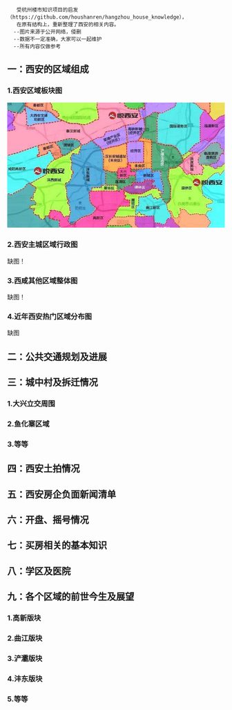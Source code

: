 	   受杭州楼市知识项目的启发（https://github.com/houshanren/hangzhou_house_knowledge），
	   在原有结构上，重新整理了西安的相关内容。
      --图片来源于公开网络，侵删
      --数据不一定准确，大家可以一起维护
      --所有内容仅做参考

## <a name="id-西安房产-一：西安的区域组成">一：西安的区域组成</a>

### 1.<a name="西安区域板块图">西安区域板块图</a>
![img](img-files/chap-1/xianpartmap.jpg)
### 2.<a name="西安主城区域行政图">西安主城区域行政图</a>
缺图！
### 3.<a name="西咸其他区域整体图">西咸其他区域整体图</a>
缺图！
### 4.<a name="近年西安热门区域分布图">近年西安热门区域分布图</a>
缺图

## <a name="id-西安房产-二：公共交通规划及进展">二：公共交通规划及进展</a>

## <a name="id-西安房产-三：城中村及拆迁情况">三：城中村及拆迁情况</a>
### 1.<a name="大兴立交区域">大兴立交周围</a>
### 2.<a name="鱼化寨区域">鱼化寨区域</a>
### 3.<a name="等等">等等</a>

## <a name="id-西安房产-四：西安土拍情况">四：西安土拍情况</a>

## <a name="id-西安房产-五：西安房企负面新闻清单">五：西安房企负面新闻清单</a>

## <a name="id-西安房产-六：开盘、摇号情况">六：开盘、摇号情况</a>

## <a name="id-西安房产-七：买房相关的基本知识">七：买房相关的基本知识</a>

## <a name="id-西安房产-八：学区及医院">八：学区及医院</a>

## <a name="id-西安房产-九：各个区域的前世今生及展望">九：各个区域的前世今生及展望</a>
### 1.<a name="高新版块">高新版块</a>
### 2.<a name="曲江版块">曲江版块</a>
### 3.<a name="浐灞版块">浐灞版块</a>
### 4.<a name="沣东版块">沣东版块</a>
### 5.<a name="等等">等等</a>
